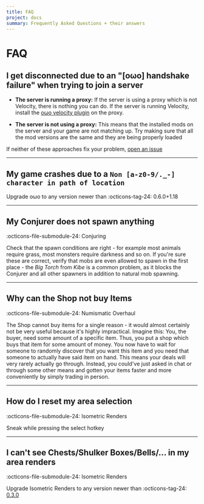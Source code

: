 ```yaml
---
title: FAQ
project: docs
summary: Frequently Asked Questions + their answers
---
```


# FAQ

## I get disconnected due to an "[oωo] handshake failure" when trying to join a server

- **The server is running a proxy:** If the server is using a proxy which is not Velocity, there is nothing you can do. If the server is running Velocity, install the [oωo velocity plugin](https://modrinth.com/plugin/owo-velocity-plugin) on the proxy.

- **The server is not using a proxy:** This means that the installed mods on the server and your game are not matching up. Try making sure that all the mod versions are the same and they are being properly loaded

If neither of these approaches fix your problem, [open an issue](https://github.com/wisp-forest/owo-lib/issues/new/choose)

***

## My game crashes due to a `Non [a-z0-9/._-] character in path of location`
Upgrade oωo to any version newer than :octicons-tag-24: 0.6.0+1.18

***

## My Conjurer does not spawn anything
:octicons-file-submodule-24: Conjuring

Check that the spawn conditions are right - for example most animals require grass, most monsters require darkness and so on. If you're sure these are correct, verify that mobs are even allowed to spawn in the first place - the *Big Torch* from *Kibe* is a common problem, as it blocks the Conjurer and all other spawners in addition to natural mob spawning.

***

## Why can the Shop not buy Items
:octicons-file-submodule-24: Numismatic Overhaul

The Shop cannot buy items for a single reason - it would almost certainly not be very useful because it's highly impractical. Imagine this: You, the buyer, need some amount of a specific item. Thus, you put a shop which buys that item for some amount of money. You now have to wait for someone to randomly discover that you want this item and you need that someone to actually have said item on hand. This means your deals will very rarely actually go through. Instead, you could've just asked in chat or through some other means and gotten your items faster and more conveniently by simply trading in person.

***

## How do I reset my area selection 
:octicons-file-submodule-24: Isometric Renders

Sneak while pressing the select hotkey

***

## I can't see Chests/Shulker Boxes/Bells/... in my area renders
:octicons-file-submodule-24: Isometric Renders

Upgrade Isometric Renders to any version newer than :octicons-tag-24: [0.3.0](https://modrinth.com/mod/isometric-renders/version/0.3.0%2B1.19)
